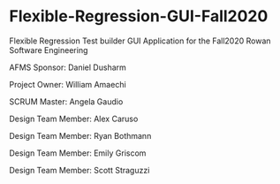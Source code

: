# Flexible-Regression-GUI-Fall2020
Flexible Regression Test builder GUI Application for the Fall2020 Rowan Software Engineering

AFMS Sponsor: Daniel Dusharm

Project Owner: William Amaechi

SCRUM Master: Angela Gaudio

Design Team Member: Alex Caruso

Design Team Member: Ryan Bothmann

Design Team Member: Emily Griscom

Design Team Member: Scott Straguzzi
